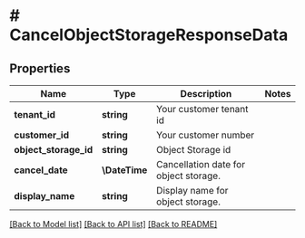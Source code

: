 # # CancelObjectStorageResponseData

## Properties

Name | Type | Description | Notes
------------ | ------------- | ------------- | -------------
**tenant_id** | **string** | Your customer tenant id |
**customer_id** | **string** | Your customer number |
**object_storage_id** | **string** | Object Storage id |
**cancel_date** | **\DateTime** | Cancellation date for object storage. |
**display_name** | **string** | Display name for object storage. |

[[Back to Model list]](../../README.md#models) [[Back to API list]](../../README.md#endpoints) [[Back to README]](../../README.md)
